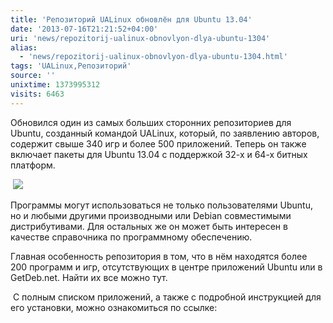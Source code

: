 ```yaml
---
title: 'Репозиторий UALinux обновлён для Ubuntu 13.04'
date: '2013-07-16T21:21:52+04:00'
uri: 'news/repozitorij-ualinux-obnovlyon-dlya-ubuntu-1304'
alias: 
  - 'news/repozitorij-ualinux-obnovlyon-dlya-ubuntu-1304.html'
tags: 'UALinux,Репозиторий'
source: ''
unixtime: 1373995312
visits: 6463
---
```

Обновился один из самых больших сторонних репозиториев для Ubuntu, созданный командой UALinux, который, по заявлению авторов, содержит свыше 340 игр и более 500 приложений. Теперь он также включает пакеты для Ubuntu 13.04 с поддержкой 32-х и 64-х битных платформ.

 [![](img/2013/07/16/21-00/2910730691.jpg)](img/2013/07/16/21-00/2910730691.jpg)

Программы могут использоваться не только пользователями Ubuntu, но и любыми другими производными или Debian совместимыми дистрибутивами. Для остальных же он может быть интересен в качестве справочника по программному обеспечению.

Главная особенность репозитория в том, что в нём находятся более 200 программ и игр, отсутствующих в центре приложений Ubuntu или в GetDeb.net. Найти их все можно тут.

 С полным списком приложений, а также с подробной инструкцией для его установки, можно ознакомиться по ссылке:
